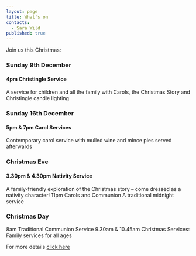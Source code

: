 ```yaml
---
layout: page
title: What's on
contacts: 
  - Sara Wild
published: true
---
```


Join us this Christmas: 

### Sunday 9th December
#### 4pm Christingle Service
A service for children and all the family with Carols, the Christmas Story and
Christingle candle lighting

### Sunday 16th December
#### 5pm & 7pm Carol Services
Contemporary carol service with mulled wine and mince pies served afterwards

### Christmas Eve
#### 3.30pm & 4.30pm Nativity Service
A family-friendly exploration of the Christmas story – come dressed as a nativity character!
11pm Carols and Communion
A traditional midnight service

### Christmas Day
8am Traditional Communion Service
9.30am & 10.45am Christmas Services: Family services for all ages

For more details [click here](https://www.test.coggesparish.com/whats-on/)
